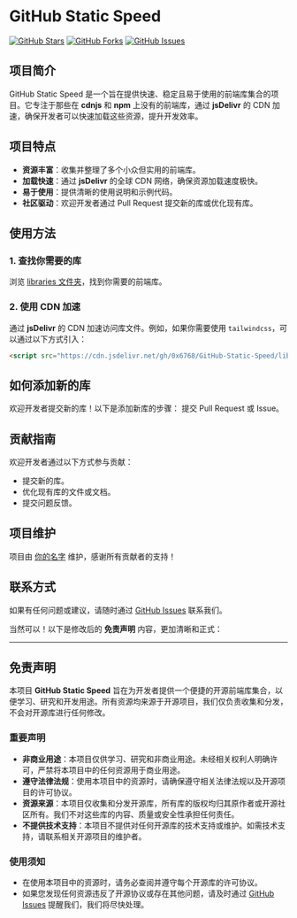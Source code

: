 # GitHub Static Speed

[![GitHub Stars](https://img.shields.io/github/stars/0x6768/GitHub-Static-Speed.svg?style=social&label=Star)](https://github.com/0x6768/GitHub-Static-Speed)
[![GitHub Forks](https://img.shields.io/github/forks/0x6768/GitHub-Static-Speed.svg?style=social&label=Fork)](https://github.com/0x6768/GitHub-Static-Speed/fork)
[![GitHub Issues](https://img.shields.io/github/issues/0x6768/GitHub-Static-Speed.svg)](https://github.com/0x6768/GitHub-Static-Speed/issues)

## 项目简介
GitHub Static Speed 是一个旨在提供快速、稳定且易于使用的前端库集合的项目。它专注于那些在 **cdnjs** 和 **npm** 上没有的前端库，通过 **jsDelivr** 的 CDN 加速，确保开发者可以快速加载这些资源，提升开发效率。

## 项目特点
- **资源丰富**：收集并整理了多个小众但实用的前端库。
- **加载快速**：通过 **jsDelivr** 的全球 CDN 网络，确保资源加载速度极快。
- **易于使用**：提供清晰的使用说明和示例代码。
- **社区驱动**：欢迎开发者通过 Pull Request 提交新的库或优化现有库。

## 使用方法
### 1. 查找你需要的库
浏览 [libraries 文件夹](libraries/)，找到你需要的前端库。

### 2. 使用 CDN 加速
通过 **jsDelivr** 的 CDN 加速访问库文件。例如，如果你需要使用 `tailwindcss`，可以通过以下方式引入：
```html
<script src="https://cdn.jsdelivr.net/gh/0x6768/GitHub-Static-Speed/libraries/tailwindcss/tailwindcss.min.js"></script>
```


## 如何添加新的库
欢迎开发者提交新的库！以下是添加新库的步骤：
 提交 Pull Request 或 Issue。

## 贡献指南
欢迎开发者通过以下方式参与贡献：
- 提交新的库。
- 优化现有库的文件或文档。
- 提交问题反馈。


## 项目维护
项目由 [你的名字](https://github.com/0x6768) 维护，感谢所有贡献者的支持！

## 联系方式
如果有任何问题或建议，请随时通过 [GitHub Issues](https://github.com/0x6768/GitHub-Static-Speed/issues) 联系我们。

当然可以！以下是修改后的 **免责声明** 内容，更加清晰和正式：

---

## 免责声明

本项目 **GitHub Static Speed** 旨在为开发者提供一个便捷的开源前端库集合，以便学习、研究和开发用途。所有资源均来源于开源项目，我们仅负责收集和分发，不会对开源库进行任何修改。

### 重要声明
- **非商业用途**：本项目仅供学习、研究和非商业用途。未经相关权利人明确许可，严禁将本项目中的任何资源用于商业用途。
- **遵守法律法规**：使用本项目中的资源时，请确保遵守相关法律法规以及开源项目的许可协议。
- **资源来源**：本项目仅收集和分发开源库，所有库的版权均归其原作者或开源社区所有。我们不对这些库的内容、质量或安全性承担任何责任。
- **不提供技术支持**：本项目不提供对任何开源库的技术支持或维护。如需技术支持，请联系相关开源项目的维护者。

### 使用须知
- 在使用本项目中的资源时，请务必查阅并遵守每个开源库的许可协议。
- 如果您发现任何资源违反了开源协议或存在其他问题，请及时通过 [GitHub Issues](https://github.com/0x6768/GitHub-Static-Speed/issues) 提醒我们，我们将尽快处理。
